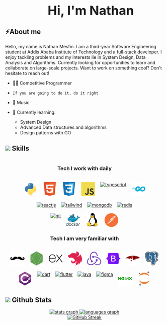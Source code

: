 <div> 
  <h1 align="center" style="padding: 0 0 0 40px; font-size: 40px;">
    <b>Hi, I'm Nathan</b>
  </h1>
</div>

<div>
  <h2>⚡About me </h2>
  Hello, my name is Nathan Mesfin. I am a third-year Software Engineering student at Addis Ababa Institute of Technology and a full-stack developer. I enjoy tackling problems and my interests lie in System Design, Data Analysis and Algorithms. Currently looking for opportunities to learn and collaborate on large-scale projects. Want to work on something cool? Don't hesitate to reach out! 
  
  <br>

  - 👨‍💻 Competitive Programmer

  - `If you are going to do it, do it right`

  - 🎵 Music

  - 🌱 Currently learning:
    - System Design
    - Advanced Data structures and algorithms
    - Design patterns with GO

</div>

## <img src="https://media2.giphy.com/media/QssGEmpkyEOhBCb7e1/giphy.gif?cid=ecf05e47a0n3gi1bfqntqmob8g9aid1oyj2wr3ds3mg700bl&rid=giphy.gif" width ="25"><b>  Skills</b>

<div style="display: flex; flex-direction: column; gap: 17px;">
  <h3 style="text-align: center;" align="center">Tech I work with daily</h3>
  <!-- programming languages -->
  <div align="center" style="display: flex; gap: 16px; justify-content: center;">
    <a href="https://www.python.org" target="_blank" rel="noreferrer">
      <img
        src="https://raw.githubusercontent.com/devicons/devicon/master/icons/python/python-original.svg"
        alt="python"
        width="45"
        height="45"
      />
    </a>
    <a href="https://html.spec.whatwg.org/multipage/" target="_blank" rel="noreferrer">
      <img
        src="https://raw.githubusercontent.com/devicons/devicon/master/icons/html5/html5-original.svg"
        alt="html"
        width="45"
        height="45"
      />
    </a>
    <a href="https://developer.mozilla.org/en-US/docs/Web/CSS" target="_blank" rel="noreferrer">
      <img
        src="https://raw.githubusercontent.com/devicons/devicon/master/icons/css3/css3-original.svg"
        alt="css"
        width="45"
        height="45"
      />
    </a>
    <a href="https://developer.mozilla.org/en-US/docs/Web/JavaScript" target="_blank" rel="noreferrer">
      <img
        src="https://raw.githubusercontent.com/devicons/devicon/master/icons/javascript/javascript-original.svg"
        alt="javascript"
        width="45"
        height="45"
      />
    </a>
    <a href="https://typescriptlang.org">
      <img
        src="https://upload.wikimedia.org/wikipedia/commons/thumb/4/4c/Typescript_logo_2020.svg/1200px-Typescript_logo_2020.svg.png"
        alt="typescript"
        width="45"
        height="45"
      />
    </a>
    <a href="https://golang.org/" target="_blank" rel="noreferrer">
      <img
        src="https://raw.githubusercontent.com/devicons/devicon/master/icons/go/go-original-wordmark.svg"
        alt="golang"
        width="45"
        height="45"
      />
    </a>
  </div>
  <!-- frameworks -->
  <div align="center" style="display: flex; gap: 16px; justify-content: center;">
    <a href="https://react.dev/" target="_blank" rel="noreferrer">
      <img
        src="https://www.vectorlogo.zone/logos/reactjs/reactjs-icon.svg"
        alt="reactjs"
        width="45"
        height="45"
      />
    </a>
    <a href="https://tailwindcss.com/" target="_blank" rel="noreferrer">
      <img
        src="https://www.vectorlogo.zone/logos/tailwindcss/tailwindcss-icon.svg"
        alt="tailwind"
        width="45"
        height="45"
      />
    </a>
    <a href="https://mongodb.com">
      <img
        src="https://www.vectorlogo.zone/logos/mongodb/mongodb-icon.svg"
        alt="mongodb"
        width="45"
        height="45"
      />
    </a>
    <a href="https://redis.com">
      <img
        src="https://www.vectorlogo.zone/logos/redis/redis-icon.svg"
        alt="redis"
        width="45"
        height="45"
      />
    </a>
  </div>
  <!-- tools -->
  <div align="center" style="display: flex; gap: 16px; justify-content: center;">
    <a href="https://git-scm.com/" target="_blank" rel="noreferrer">
      <img
        src="https://www.vectorlogo.zone/logos/git-scm/git-scm-icon.svg"
        alt="git"
        width="45"
        height="45"
      />
    </a>
    <a href="https://www.docker.com/" target="_blank" rel="noreferrer">
      <img
        src="https://raw.githubusercontent.com/devicons/devicon/master/icons/docker/docker-original-wordmark.svg"
        alt="docker"
        width="45"
        height="45"
      />
    </a>
    <a href="https://www.linux.org/" target="_blank" rel="noreferrer">
      <img
        src="https://raw.githubusercontent.com/devicons/devicon/master/icons/linux/linux-original.svg"
        alt="linux"
        width="45"
        height="45"
      />
    </a>
    <a href="https://www.postman.com/" target="_blank" rel="noreferrer">
      <img
        src="https://raw.githubusercontent.com/devicons/devicon/master/icons/postman/postman-original.svg"
        alt="postman"
        width="45"
        height="45"
      />
    </a>
  </div>
</div>


<div align="center" style="display: flex; flex-direction: column; gap: 15px;">
  <h3 style="text-align: center;">Tech I am very familiar with</h3>
  <div align="center" style="display: flex; gap: 16px; justify-content: center; flex-wrap: wrap;">
    <a href="https://handlebarsjs.com/">
        <img
          src="https://raw.githubusercontent.com/devicons/devicon/master/icons/handlebars/handlebars-original.svg"
          alt="handlebars"
          width="45"
          height="45"
        />
    </a>
    <a href="https://nodejs.org">
      <img
        src="https://raw.githubusercontent.com/devicons/devicon/master/icons/nodejs/nodejs-plain.svg"
        alt="nodejs"
        width="45"
        height="45"
      />
    </a>
    <a href="https://expressjs.com">
      <img
        src="https://raw.githubusercontent.com/devicons/devicon/master/icons/express/express-original.svg"
        alt="expressjs"
        width="45"
        height="45"
      />
    </a>
    <a href="https://nestjs.com">
      <img
        src="https://raw.githubusercontent.com/devicons/devicon/master/icons/nestjs/nestjs-original.svg"
        alt="nestjs"
        width="45"
        height="45"
      />
    </a>
    <a href="https://redux.js.org/">
      <img
        src="https://raw.githubusercontent.com/devicons/devicon/master/icons/redux/redux-original.svg"
        alt="redux"
        width="45"
        height="45"
      />
    </a>
    <a href="https://getbootstrap.com/">
      <img
        src="https://raw.githubusercontent.com/devicons/devicon/master/icons/bootstrap/bootstrap-original.svg"
        alt="bootstrap"
        width="45"
        height="45"
      />
    </a>
    <a href="https://mongoosejs.com">
      <img
        src="https://raw.githubusercontent.com/devicons/devicon/master/icons/mongoose/mongoose-original.svg"
        alt="mongoose"
        width="45"
        height="45"
      />
    </a>
    <a href="https://postgresql.com">
      <img
        src="https://raw.githubusercontent.com/devicons/devicon/master/icons/postgresql/postgresql-original.svg"
        alt="postgresql"
        width="45"
        height="45"
      />
    </a>
    <a href="https://learn.microsoft.com/en-us/dotnet/csharp/" target="_blank" rel="noreferrer">
      <img
        src="https://raw.githubusercontent.com/devicons/devicon/master/icons/csharp/csharp-original.svg"
        alt="csharp"
        width="45"
        height="45"
      />
    </a>
    <a href="https://dart.dev/" target="_blank" rel="noreferrer">
      <img
        src="https://www.vectorlogo.zone/logos/dartlang/dartlang-icon.svg"
        alt="dart"
        width="45"
        height="45"
      />
    </a>
    <a href="https://flutter.dev/" target="_blank" rel="noreferrer">
      <img
        src="https://www.vectorlogo.zone/logos/flutterio/flutterio-icon.svg"
        alt="flutter"
        width="45"
        height="45"
      />
    </a>
    <a href="https://java.com/" target="_blank" rel="noreferrer">
      <img
        src="https://www.vectorlogo.zone/logos/java/java-icon.svg"
        alt="java"
        width="45"
        height="45"
      />
    </a>
    <a href="https://www.w3schools.com/css/" target="_blank" rel="noreferrer">
      <img
        src="https://www.vectorlogo.zone/logos/figma/figma-icon.svg"
        alt="figma"
        width="45"
        height="45"
      />
    </a>
    <a href="https://www.f5.com/go/product/welcome-to-nginx">
      <img
        src="https://raw.githubusercontent.com/devicons/devicon/master/icons/nginx/nginx-original.svg"
        alt="nginx"
        width="45"
        height="45"
      />
    </a>
    <a href="https://jupyter.com">
      <img
        src="https://raw.githubusercontent.com/devicons/devicon/master/icons/jupyter/jupyter-original.svg"
        alt="jupyter"
        width="45"
        height="45"
      />
    </a>
  </div>
</div>


## <img src="https://media.giphy.com/media/iY8CRBdQXODJSCERIr/giphy.gif" width="35"><b> Github Stats </b>

<div align="center" style="display: flex; flex-direction: column;">
  <a href="https://github.com/timid-angel/">
    <img
        src="https://github-readme-stats.vercel.app/api?username=timid-angel&hide=stars&hide_title=false&hide_rank=false&show_icons=true&include_all_commits=true&count_private=true&disable_animations=false&theme=tokyonight&locale=en&hide_border=true&order=1"
        height="150"
        alt="stats graph"
      />
      <img
        src="https://github-readme-stats.vercel.app/api/top-langs?username=timid-angel&locale=en&hide_title=false&layout=compact&card_width=320&langs_count=6&theme=tokyonight&hide_border=true&order=2"
        height="150"
        alt="languages graph"
      />
  </a>
  <a href="https://git.io/streak-stats">
    <img src="https://streak-stats.demolab.com?user=timid-angel&theme=tokyonight&hide_border=true&card_width=500&card_height=200" alt="GitHub Streak" />
  </a>
</div>
